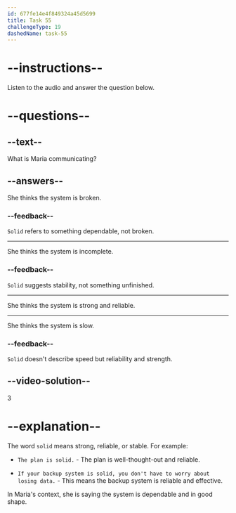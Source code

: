 ```yaml
---
id: 677fe14e4f849324a45d5699
title: Task 55
challengeType: 19
dashedName: task-55
---
```


<!-- (Audio) Maria: But I think we are pretty solid here. -->

# --instructions--

Listen to the audio and answer the question below.

# --questions--

## --text--

What is Maria communicating?

## --answers--

She thinks the system is broken.

### --feedback--

`Solid` refers to something dependable, not broken.

---

She thinks the system is incomplete.

### --feedback--

`Solid` suggests stability, not something unfinished.

---

She thinks the system is strong and reliable.

---

She thinks the system is slow.

### --feedback--

`Solid` doesn't describe speed but reliability and strength.

## --video-solution--

3

# --explanation--

The word `solid` means strong, reliable, or stable. For example:

- `The plan is solid.` - The plan is well-thought-out and reliable.

- `If your backup system is solid, you don't have to worry about losing data.` - This means the backup system is reliable and effective.

In Maria's context, she is saying the system is dependable and in good shape.
